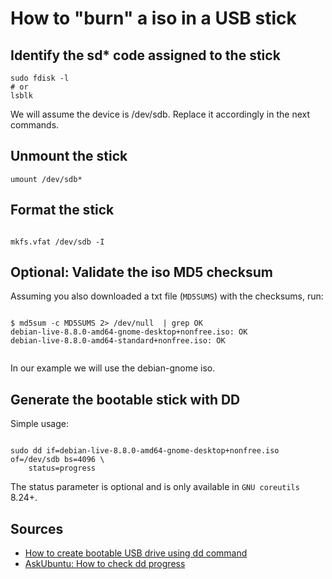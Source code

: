 # How to "burn" a iso in a USB stick

## Identify the sd\* code assigned to the stick
~~~
sudo fdisk -l
# or 
lsblk
~~~ 

We will assume the device is /dev/sdb. Replace it accordingly in the next commands.

## Unmount the stick
~~~
umount /dev/sdb*
~~~

## Format the stick
~~~

mkfs.vfat /dev/sdb -I

~~~

## Optional: Validate the iso MD5 checksum

Assuming you also downloaded a txt file (`MD5SUMS`) with the checksums, run:
~~~

$ md5sum -c MD5SUMS 2> /dev/null  | grep OK
debian-live-8.8.0-amd64-gnome-desktop+nonfree.iso: OK
debian-live-8.8.0-amd64-standard+nonfree.iso: OK  


~~~

In our example we will use the debian-gnome iso.

## Generate the bootable stick with DD

Simple usage:

~~~

sudo dd if=debian-live-8.8.0-amd64-gnome-desktop+nonfree.iso of=/dev/sdb bs=4096 \
    status=progress

~~~

The status parameter is optional and is only available in `GNU coreutils` 8.24+.


## Sources

- [How to create bootable USB drive using dd command](https://www.ostechnix.com/how-to-create-bootable-usb-drive-using-dd-command/)
- [AskUbuntu: How to check dd progress](https://askubuntu.com/a/215590)
